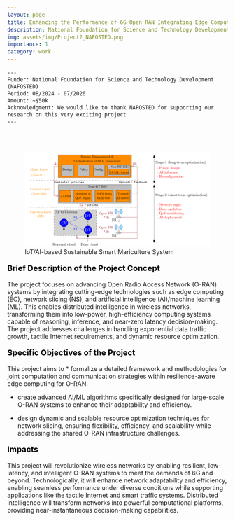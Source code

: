 ```yaml
---
layout: page
title: Enhancing the Performance of 6G Open RAN Integrating Edge Computing and Network Slicing
description: National Foundation for Science and Technology Development (NAFOSTED)
img: assets/img/Project2_NAFOSTED.png
importance: 1
category: work
---
```


    ---
    Funder: National Foundation for Science and Technology Development (NAFOSTED)
    Period: 08/2024 - 07/2026
    Amount: ~$50k
    Acknowledgment: We would like to thank NAFOSTED for supporting our research on this very exciting project
    ---
    


<div id="v-space">
<br>
<br>
<figure>
  <img src="/assets/img/Project2_NAFOSTED.png" width="700" />
  <figcaption>IoT/AI-based Sustainable Smart Mariculture System</figcaption>
</figure>




<p style="text-align: left; color: black; font-size:18px;font-weight:bold">Brief Description of the Project Concept</p>
The project focuses on advancing Open Radio Access Network (O-RAN) systems by integrating cutting-edge technologies such as edge computing (EC), network slicing (NS), and artificial intelligence (AI)/machine learning (ML). This enables distributed intelligence in wireless networks, transforming them into low-power, high-efficiency computing systems capable of reasoning, inference, and near-zero latency decision-making. The project addresses challenges in handling exponential data traffic growth, tactile Internet requirements, and dynamic resource optimization.



<p style="text-align: left; color: black; font-size:18px;font-weight:bold">Specific Objectives of the Project</p>
This project aims to
* formalize a detailed framework and methodologies for joint computation and communication strategies within resilience-aware edge computing for O-RAN.

* create advanced AI/ML algorithms specifically designed for large-scale O-RAN systems to enhance their adaptability and efficiency.

* design dynamic and scalable resource optimization techniques for network slicing, ensuring flexibility, efficiency, and scalability while addressing the shared O-RAN infrastructure challenges.


<p style="text-align: left; color: black; font-size:18px;font-weight:bold">Impacts</p>
This project will revolutionize wireless networks by enabling resilient, low-latency, and intelligent O-RAN systems to meet the demands of 6G and beyond. Technologically, it will enhance network adaptability and efficiency, enabling seamless performance under diverse conditions while supporting applications like the tactile Internet and smart traffic systems. Distributed intelligence will transform networks into powerful computational platforms, providing near-instantaneous decision-making capabilities. 
